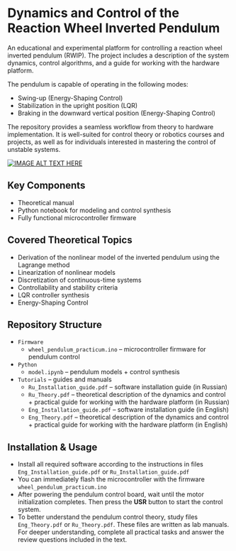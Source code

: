 # Dynamics and Control of the Reaction Wheel Inverted Pendulum

An educational and experimental platform for controlling a reaction wheel inverted pendulum (RWIP). The project includes a description of the system dynamics, control algorithms, and a guide for working with the hardware platform.

The pendulum is capable of operating in the following modes:
- Swing-up (Energy-Shaping Control)
- Stabilization in the upright position (LQR)
- Braking in the downward vertical position (Energy-Shaping Control)

The repository provides a seamless workflow from theory to hardware implementation. It is well-suited for control theory or robotics courses and projects, as well as for individuals interested in mastering the control of unstable systems.

[![IMAGE ALT TEXT HERE](https://img.youtube.com/vi/FLvGr2hywII/0.jpg)](https://youtu.be/FLvGr2hywII?si=-k68ezkW-7m0eRbZ)

## Key Components
- Theoretical manual
- Python notebook for modeling and control synthesis
- Fully functional microcontroller firmware

## Covered Theoretical Topics
- Derivation of the nonlinear model of the inverted pendulum using the Lagrange method
- Linearization of nonlinear models
- Discretization of continuous-time systems
- Controllability and stability criteria
- LQR controller synthesis
- Energy-Shaping Control

## Repository Structure

 - `Firmware`
   - `wheel_pendulum_practicum.ino` – microcontroller firmware for pendulum control
 - `Python`
   - `model.ipynb` – pendulum models + control synthesis
 - `Tutorials` – guides and manuals
   - `Ru_Installation_guide.pdf` – software installation guide (in Russian)
   - `Ru_Theory.pdf` – theoretical description of the dynamics and control + practical guide for working with the hardware platform (in Russian)
   - `Eng_Installation_guide.pdf` – software installation guide (in English)
   - `Eng_Theory.pdf` – theoretical description of the dynamics and control + practical guide for working with the hardware platform (in English)

## Installation & Usage
- Install all required software according to the instructions in files `Eng_Installation_guide.pdf` or `Ru_Installation_guide.pdf`
- You can immediately flash the microcontroller with the firmware `wheel_pendulum_practicum.ino`
- After powering the pendulum control board, wait until the motor initialization completes. Then press the **USR** button to start the control system.
- To better understand the pendulum control theory, study files ``Eng_Theory.pdf`` or ``Ru_Theory.pdf``. These files are written as lab manuals. For deeper understanding, complete all practical tasks and answer the review questions included in the text.

